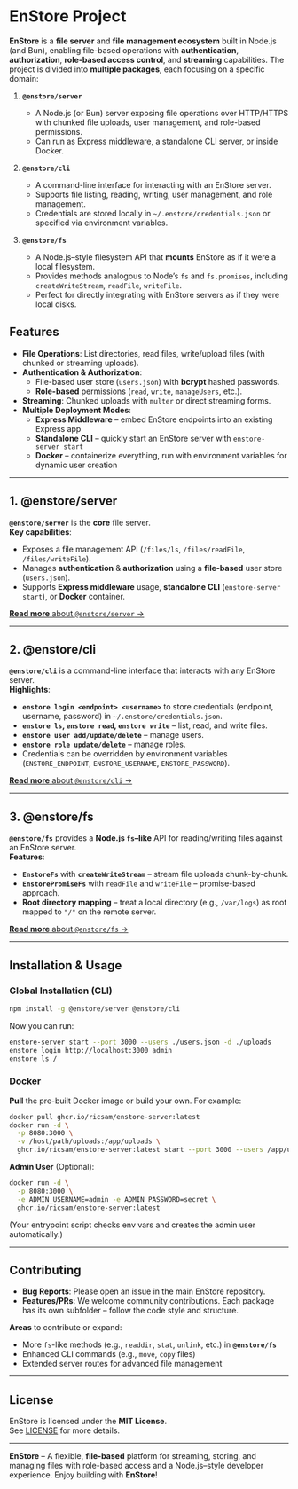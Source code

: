 # EnStore Project

**EnStore** is a **file server** and **file management ecosystem** built in Node.js (and Bun), enabling file-based operations with **authentication**, **authorization**, **role-based access control**, and **streaming** capabilities. The project is divided into **multiple packages**, each focusing on a specific domain:

1. **`@enstore/server`**

   - A Node.js (or Bun) server exposing file operations over HTTP/HTTPS with chunked file uploads, user management, and role-based permissions.
   - Can run as Express middleware, a standalone CLI server, or inside Docker.

2. **`@enstore/cli`**

   - A command-line interface for interacting with an EnStore server.
   - Supports file listing, reading, writing, user management, and role management.
   - Credentials are stored locally in `~/.enstore/credentials.json` or specified via environment variables.

3. **`@enstore/fs`**
   - A Node.js–style filesystem API that **mounts** EnStore as if it were a local filesystem.
   - Provides methods analogous to Node’s `fs` and `fs.promises`, including `createWriteStream`, `readFile`, `writeFile`.
   - Perfect for directly integrating with EnStore servers as if they were local disks.

## Features

- **File Operations**: List directories, read files, write/upload files (with chunked or streaming uploads).
- **Authentication & Authorization**:
  - File-based user store (`users.json`) with **bcrypt** hashed passwords.
  - **Role-based** permissions (`read`, `write`, `manageUsers`, etc.).
- **Streaming**: Chunked uploads with `multer` or direct streaming forms.
- **Multiple Deployment Modes**:
  - **Express Middleware** – embed EnStore endpoints into an existing Express app
  - **Standalone CLI** – quickly start an EnStore server with `enstore-server start`
  - **Docker** – containerize everything, run with environment variables for dynamic user creation

---

## 1. @enstore/server

**`@enstore/server`** is the **core** file server.  
**Key capabilities**:

- Exposes a file management API (`/files/ls`, `/files/readFile`, `/files/writeFile`).
- Manages **authentication** & **authorization** using a **file-based** user store (`users.json`).
- Supports **Express middleware** usage, **standalone CLI** (`enstore-server start`), or **Docker** container.

[**Read more** about `@enstore/server` →](./server/README.md)

---

## 2. @enstore/cli

**`@enstore/cli`** is a command-line interface that interacts with any EnStore server.  
**Highlights**:

- **`enstore login <endpoint> <username>`** to store credentials (endpoint, username, password) in `~/.enstore/credentials.json`.
- **`enstore ls`, `enstore read`, `enstore write`** – list, read, and write files.
- **`enstore user add/update/delete`** – manage users.
- **`enstore role update/delete`** – manage roles.
- Credentials can be overridden by environment variables (`ENSTORE_ENDPOINT`, `ENSTORE_USERNAME`, `ENSTORE_PASSWORD`).

[**Read more** about `@enstore/cli` →](./cli/README.md)

---

## 3. @enstore/fs

**`@enstore/fs`** provides a **Node.js `fs`–like** API for reading/writing files against an EnStore server.  
**Features**:

- **`EnstoreFs`** with **`createWriteStream`** – stream file uploads chunk-by-chunk.
- **`EnstorePromiseFs`** with `readFile` and `writeFile` – promise-based approach.
- **Root directory mapping** – treat a local directory (e.g., `/var/logs`) as root mapped to `"/"` on the remote server.

[**Read more** about `@enstore/fs` →](./fs/README.md)

---

## Installation & Usage

### Global Installation (CLI)

```bash
npm install -g @enstore/server @enstore/cli
```

Now you can run:

```bash
enstore-server start --port 3000 --users ./users.json -d ./uploads
enstore login http://localhost:3000 admin
enstore ls /
```

### Docker

**Pull** the pre-built Docker image or build your own. For example:

```bash
docker pull ghcr.io/ricsam/enstore-server:latest
docker run -d \
  -p 8080:3000 \
  -v /host/path/uploads:/app/uploads \
  ghcr.io/ricsam/enstore-server:latest start --port 3000 --users /app/users.json --uploads-dir /app/uploads
```

**Admin User** (Optional):

```bash
docker run -d \
  -p 8080:3000 \
  -e ADMIN_USERNAME=admin -e ADMIN_PASSWORD=secret \
  ghcr.io/ricsam/enstore-server:latest
```

(Your entrypoint script checks env vars and creates the admin user automatically.)

---

## Contributing

- **Bug Reports**: Please open an issue in the main EnStore repository.
- **Features/PRs**: We welcome community contributions. Each package has its own subfolder – follow the code style and structure.

**Areas** to contribute or expand:

- More `fs`-like methods (e.g., `readdir`, `stat`, `unlink`, etc.) in **`@enstore/fs`**
- Enhanced CLI commands (e.g., `move`, `copy` files)
- Extended server routes for advanced file management

---

## License

EnStore is licensed under the **MIT License**.  
See [LICENSE](./LICENSE) for more details.

---

**EnStore** – A flexible, **file-based** platform for streaming, storing, and managing files with role-based access and a Node.js–style developer experience. Enjoy building with **EnStore**!
